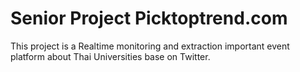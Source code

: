 # Senior Project Picktoptrend.com
 This project is a Realtime monitoring and extraction important event platform about Thai Universities base on Twitter.
